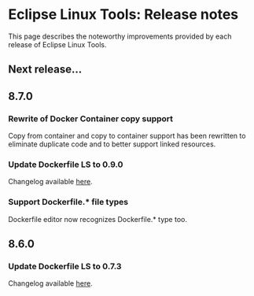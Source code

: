 # Eclipse Linux Tools: Release notes

This page describes the noteworthy improvements provided by each release of Eclipse Linux Tools.

## Next release...


## 8.7.0

### Rewrite of Docker Container copy support ###

Copy from container and copy to container support has been rewritten to eliminate duplicate code and
to better support linked resources.

### Update Dockerfile LS to 0.9.0

Changelog available [here](https://github.com/rcjsuen/dockerfile-language-server-nodejs/blob/master/CHANGELOG.md#090---2022-05-04).

### Support Dockerfile.* file types

Dockerfile editor now recognizes Dockerfile.* type too.

## 8.6.0

### Update Dockerfile LS to 0.7.3

Changelog available [here](https://github.com/rcjsuen/dockerfile-language-server-nodejs/blob/master/CHANGELOG.md#073---2021-12-12).
